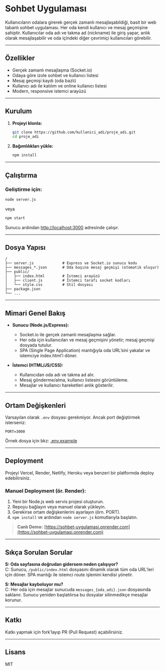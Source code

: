 # Sohbet Uygulaması

Kullanıcıların odalara girerek gerçek zamanlı mesajlaşabildiği, basit bir web tabanlı sohbet uygulaması. Her oda kendi kullanıcı ve mesaj geçmişine sahiptir. Kullanıcılar oda adı ve takma ad (nickname) ile giriş yapar, anlık olarak mesajlaşabilir ve oda içindeki diğer çevrimiçi kullanıcıları görebilir.

---

## Özellikler

- Gerçek zamanlı mesajlaşma (Socket.io)
- Odaya göre izole sohbet ve kullanıcı listesi
- Mesaj geçmişi kaydı (oda bazlı)
- Kullanıcı adı ile katılım ve online kullanıcı listesi
- Modern, responsive istemci arayüzü

---

## Kurulum

1. **Projeyi klonla:**
   ```sh
   git clone https://github.com/kullanici_adi/proje_adi.git
   cd proje_adi
   ```

2. **Bağımlılıkları yükle:**
   ```sh
   npm install
   ```

---

## Çalıştırma

### Geliştirme için:
```sh
node server.js
```
veya
```sh
npm start
```
Sunucu ardından [http://localhost:3000](http://localhost:3000) adresinde çalışır.

---

## Dosya Yapısı

```
/
├── server.js             # Express ve Socket.io sunucu kodu
├── messages_*.json       # Oda başına mesaj geçmişi (otomatik oluşur)
├── public/
│   ├── index.html        # İstemci arayüzü
│   ├── client.js         # İstemci tarafı socket kodları
│   └── style.css         # Stil dosyası
├── package.json
└── ...
```

---

## Mimari Genel Bakış

- **Sunucu (Node.js/Express):**
  - Socket.io ile gerçek zamanlı mesajlaşma sağlar.
  - Her oda için kullanıcıları ve mesaj geçmişini yönetir; mesaj geçmişi dosyada tutulur.
  - SPA (Single Page Application) mantığıyla oda URL’sini yakalar ve istemciye index.html’i döner.

- **İstemci (HTML/JS/CSS):**
  - Kullanıcıdan oda adı ve takma ad alır.
  - Mesaj gönderme/alma, kullanıcı listesini görüntüleme.
  - Mesajlar ve kullanıcı hareketleri anlık gösterilir.

---

## Ortam Değişkenleri

Varsayılan olarak `.env` dosyası gerekmiyor. Ancak port değiştirmek isterseniz:

```env
PORT=3000
```

Örnek dosya için bkz: [.env.example](./.env.example)

---

## Deployment

Projeyi Vercel, Render, Netlify, Heroku veya benzeri bir platformda deploy edebilirsiniz.

### Manuel Deployment (ör. Render):

1. Yeni bir Node.js web servis projesi oluşturun.
2. Repoyu bağlayın veya manuel olarak yükleyin.
3. Gerekirse ortam değişkenlerini ayarlayın (örn. PORT).
4. `npm install` ve ardından `node server.js` komutlarıyla başlatın.

> **Canlı Demo:** [https://sohbet-uygulamasi.onrender.com](https://sohbet-uygulamasi.onrender.com) <!-- Kendi canlı linkinizi ekleyin! -->

---

## Sıkça Sorulan Sorular

**S: Oda sayfasına doğrudan gidersem neden çalışıyor?**  
C: Sunucu, `/public/index.html` dosyasını dinamik olarak tüm oda URL’leri için döner. SPA mantığı ile istemci route işlemini kendisi yönetir.

**S: Mesajlar kayboluyor mu?**  
C: Her oda için mesajlar sunucuda `messages_{oda_adi}.json` dosyasında saklanır. Sunucu yeniden başlatılırsa bu dosyalar silinmedikçe mesajlar korunur.

---

## Katkı

Katkı yapmak için fork’layıp PR (Pull Request) açabilirsiniz.

---

## Lisans

MIT